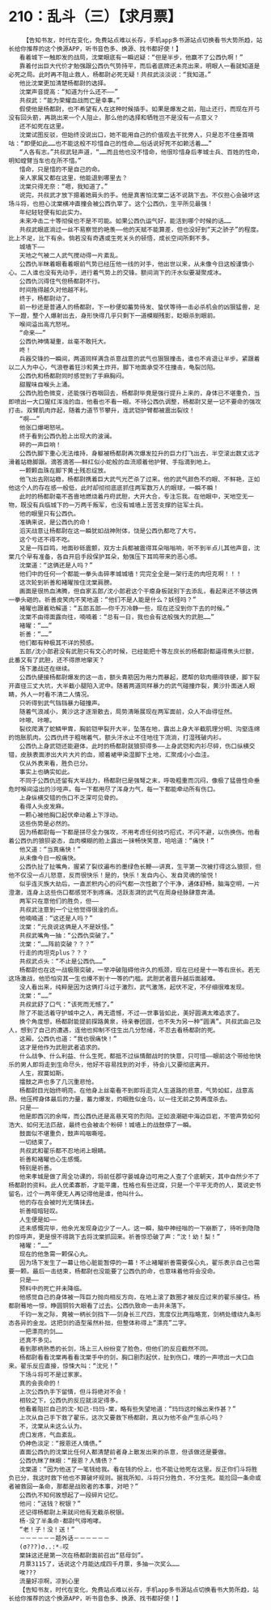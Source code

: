 # 210：乱斗（三）【求月票】
        【告知书友，时代在变化，免费站点难以长存，手机app多书源站点切换看书大势所趋，站长给你推荐的这个换源APP，听书音色多、换源、找书都好使！】
       看着城下一触即发的战局，沈棠眼底有一瞬迟疑：“但是半步，他赢不了公西仇啊！”
       靠着付出巨大代价才勉强跟公西仇气势持平，而后者底牌还未亮出来，明眼人一看就知道是必死之局。此时再不阻止救人，杨都尉必死无疑！共叔武淡淡说：“我知道。”
       他比沈棠更加清楚杨都尉的选择。
       沈棠声音提高：“知道为什么还不——”
       共叔武：“能为荣耀血战而亡是幸事。”
       假使他是杨都尉，也不希望有人在这种时候插手。如果是爆发之前，阻止还行，而现在开弓没有回头箭，再跳出来一个人阻止，那么他的选择和牺牲岂不是没有一点意义？
       还不如死在这里。
       沈棠试图反驳，但始终没说出口，她不能用自己的价值观去干扰旁人，只是忍不住垂首嘀咕：“即便如此……也不能这般不珍惜自己的性命……俗话说好死不如赖活着……”
       “人各有志。”共叔武轻声道，“……而且他也没不惜命，他很珍惜身后孝城士兵、百姓的性命，明知螳臂当车也在所不惜。”
       惜命，只是惜的不是自己的命。
       亲人家属又都在这里，他能退到哪里去？
       沈棠只得无奈：“嗯，我知道了。”
       说完，共叔武才放下摁着她肩头的手。他是真害怕沈棠二话不说跳下去。不仅担心会破坏这场斗将，也担心沈棠横冲直撞会被公西仇宰了。这个公西仇，生平所见最强！
       年纪轻轻便有如此实力。
       未来冲击二十等彻侯也不是不可能。如果公西仇运气好，能活到哪个时候的话……
       共叔武眼底淌过一丝不易察觉的艳羡——他的天赋不能算差，但也没好到“天之骄子”的程度。比上不足，比下有余。倘若没有奇遇或生死关头的顿悟，成长空间所剩不多。
       城墙下——
       天地之气被二人武气搅动得一片紊乱。
       公西仇半眯着眼看着眼前气势已经压他一线的对手，他出世以来，从未像今日这般谨慎小心。二人谁也没有先动手，进行着气势上的交锋。额间淌下的汗水似要凝聚成冰。
       公西仇沉得住气但杨都尉不行。
       时间拖得越久对他越不利。
       终于，杨都尉动了。
       前一秒还是普通人的杨都尉，下一秒便如蓄势待发、蛰伏等待一击必杀机会的凶狠猛兽，足下一蹬，整个人爆射出去，身形快得几乎只剩下一道模糊残影，眨眼杀到眼前。
       喉间溢出高亢怒吼。
       “命来——”
       公西仇神情凝重，丝毫不敢托大。
       咚！
       兵器交锋的一瞬间，两道同样满含杀意战意的武气也狠狠撞击，谁也不肯退让半步。紧跟着以二人为中心，气浪卷着狂沙和黄土炸开。脚下地面承受不住撞击，龟裂凹陷。
       公西仇和杨都尉同时感觉到了手麻胸闷。
       甜腥味自喉头上涌。
       公西仇脸色微变，还能强行吞咽回去，杨都尉毕竟是强行提升上来的，身体已不堪重负，当即喷出一大口猩红浑浊的血，他看也不看一眼。不待公西仇调整，杨都尉又是一记不要命的强攻打击。双臂肌肉炸起，随着力道节节攀升，连武铠护臂都被震出裂纹！
       “啊——”
       他张口爆喝怒吼。
       终于看到公西仇脸上出现大的波澜。
       砰的一声巨响！
       公西仇脚下重心无法维持，身躯被杨都尉再次爆发拉升的巨力打飞出去，半空滚出数丈远才滑着站稳脚跟。滴答滴答——鲜红似小蛇般的血流顺着他护臂、手指滴到地上。
       一颗颗血珠在脚下黄土残忍绽放。
       他飞出去刚站稳，杨都尉携着巨大武气光芒杀了过来。他的武气颜色不灼眼、不鲜艳，正如他这个人的存在感一般低，此时却彻彻底底抓住两军数万人的眼球，一瞬不瞬！
       此时的杨都尉毫不吝啬地燃烧着丹府武胆，大开大合，专注忘我。在他眼中，天地空无一物，既没有兵临城下的一万两千叛军，也没有城墙上苦苦支撑的驻军士兵。
       他的眼里只有公西仇。
       准确来说，是公西仇的命！
       滔天战意让杨都尉在这一瞬犹如战神附体，饶是公西仇都吃了大亏。
       这个亏还不得不吃。
       又是一阵巨鸣，地面砂砾震颤，双方士兵都被震得耳朵嗡嗡响，听不到半点儿其他声音，沈棠几个早有准备，各自开启手段保护耳朵，勉强压下耳鸣带来的恶心感。
       沈棠道：“这俩还是人吗？”
       他们中的任何一个都能一拳头击碎孝城城墙！完完全全是一架行走的肉坦克啊！！！
       这次轮到祈善和褚曜按住沈棠肩膀。
       画面是很热血沸腾，但自家五郎/沈小郎君这个干瘪身板就别下去添乱，看起来还不够这俩一拳头砸的。祈善皮笑肉不笑地道：“他们不是人能是什么？妖怪吗？”
       褚曜也跟着劝解道：“五郎五郎——你千万冷静一些，现在还没到你下去的时候。”
       沈棠不由得面露向往，喃喃着：“总有一日，我也会有这般强大的武胆……”
       褚曜：“……”
       祈善：“……”
       他们都有种极其不详的预感。
       五郎/沈小郎君没有武胆只有文心的时候，已经能把十等左庶长的杨都尉都逼得焦头烂额，此番又有了武胆，还不得原地窜天？
       场下激战还在继续。
       公西仇硬接杨都尉爆发的这一击，额头青筋因为用力而暴起，腮帮的软肉绷得铁硬，脚下裂开直径三丈大坑，大半截小腿陷入泥中。随着两道同样暴力的武气碰撞炸裂，黄沙扑面迷人眼睛，外人一时看不清二人情况。
       只听得到武气铛铛暴力碰撞声。
       随着气浪减小，黄沙这才逐渐散去，局势清晰展现在两军面前，众人不由得怔然。
       咔嚓、咔嚓。
       裂纹爬满了蛇鳞甲胄，胸前铠甲裂开大半，坠落在地，露出上身大半截肌理分明、沟壑连绵的饱胀肌肉。公西仇终于粗喘着气，额头汗水止不住地往下流淌，打湿残破内衫。
       公西仇上身武铠还能避体，此时的杨都尉就狼狈得多——上身武铠和内衫尽碎，伤口纵横交错，皮肤表面渗出大片大片的血，顺着裙甲染湿脚下土地，汇聚成小小血洼。
       仅从外表来看，胜负已分。
       事实上也确实如此。
       不同于公西仇还留有大半战力，杨都尉已是强弩之末，呼吸粗重而沉闷，像极了猛兽性命垂危时喉间溢出的沙哑声。每一下都用尽了浑身力气，每一下都能牵动所有伤口。
       上身纵横交错的伤口不乏深可见骨的。
       看得人头皮发麻。
       一颗心被他胸口起伏牵动着上下浮动。
       这些伤势是必然的。
       因为杨都尉每一下都是拼尽全力强攻，不用考虑任何技巧招式，不闪不避，以伤换伤。他看着公西仇的狼狈姿态，血肉模糊的脸上露出一抹畅快笑意，哈哈道：“痛快！”
       他又道：“当真痛快！”
       从未像今日一般痛快。
       公西仇扯了扯嘴角，握紧了裂纹遍布的墨绿色长鞭——讲真，生平第一次被打得这么狼狈，但他不仅没一点儿怒意，反而很快乐！是的，快乐！发自内心、发自灵魂的愉悦！
       似乎连灭族大劫后，一直淤积内心的闷气都一次性散了个干净，通体舒畅，脑海空明，一片澄澈，连身上这些伤口都感觉不到疼痛。活跃澎湃的武气在周身经脉肆意奔涌。
       两军只在意他们的胜负，但——
       共叔武注意到一个让他觉得很淦的点。
       他喃喃道：“这还是人吗？”
       沈棠：“元良说这俩是人不是妖怪。”
       共叔武嘴角一抽：“公西仇突破了。”
       沈棠：“……阵前突破？？？”
       行走的肉坦克plus？？？
       共叔武点头：“不止是公西仇……”
       杨都尉也在这一战极限突破，一举冲破阻碍他许久的瓶颈，现在已经是十一等右庶长。若无这场激战，他恐怕穷其一生也摸不到十一等的门槛。武胆武者晋升越后面越难。
       没人看出来，纯粹是因为这俩打斗过于激烈，武气激荡，起伏不定，不仔细很难发现。
       沈棠：“……”
       共叔武舒了口气：“该死而无憾了。”
       除了不能活着守护城中之人，再无遗憾，不过——世事皆如此，美好圆满太难追求了。
       换个角度想，杨都尉能提前探路黄泉，待亲眷团圆，也不失为另一种“圆满”。共叔武由己及人，想到了自己的遭遇，连他也抑制不住生出几分愁绪，不忍去看杨都尉的死。
       这厢，公西仇也道：“我也很痛快！”
       这才是他作为武胆武者追求的。
       什么战争、什么利益、什么生死，都抵不过纵情酣战时的快意，只可惜——眼前这个带给他快乐的男人即将走到生命尽头，他好不容易找到的对手，待会儿又要彻底离开。
       人生，寂寞如斯。
       擂鼓之声也多了几沉重悲怆。
       杨都尉目光始终明亮，在他身上丝毫看不到即将走完人生道路的悲意，气势如虹，战意高昂。他压榨身体最后的力量，蓄力爆发，灼眼胜似金乌，以一往无前之势再度杀去。
       只是——
       他是即西沉的余晖，而公西仇还是高悬天穹的烈阳。正如浪潮砸中海边巨岩，不管声势如何浩大、如何无法匹敌，最终也会被击个粉碎！城墙上的战鼓停了一瞬。
       鼓面似不堪重负，鼓声呜咽嘶哑。
       一切结束了。
       共叔武和翟乐都不忍地闭上眼睛。
       祈善和褚曜也心生感慨。
       特别是祈善。
       他来孝城是做了周全功课的，将前任郡守晏城身边可用之人查了个底朝天，其中自然少不了杨都尉的资料。此人优柔寡断，才能平庸，性格也有些迂腐，只是一个平平无奇的人，莫说史书留名，过个一两年便无人再记得他是谁，他叫什么。
       他的存在会被时光无情抹去。
       祈善暗暗轻叹。
       人生便是如——
       还未感慨完毕，他余光发现身边少了一人。这一瞬，脑中神经嗡的一下崩断了，待听到隐隐的惊呼声，更是恨不得跳下去将沈棠抓回来。祈善惊恐破了声：“沈！幼！梨！”
       褚曜：“……”
       现在的他急需一颗保心丸。
       因为场下发生了一幕让他心脏能暂停的一幕！不止褚曜祈善需要保心丸，翟乐表示自己也需要一颗。最后一击结束，杨都尉也没能要了公西仇的命，也意味着他将会没命。
       只是——
       预料中的死亡并未降临。
       他感觉自己的身体被一阵巨力抛向相反方向，在地上滚了数圈才被反应过来的翟乐接住。杨都尉蓦地一惊，睁圆铜铃大眼看了过去。公西仇致命一击并未落下。
       千钧一发之际，竟被一柄长剑挡下——剑身长三尺四，宽度仅比两指略宽，剑柄处缠绕九条形态各异的金龙。这把剑的造型虽然朴拙，但整体称得上“漂亮”二字。
       一把漂亮的剑……
       还真不多见。
       看到那柄熟悉的长剑，场上三人纷纷变了脸色，但他们的反应截然不同。
       杨都尉看看沈棠再看看沈棠手中的剑，胸口剧烈起伏，扯到伤口，噗的一声喷出一大口血来。翟乐反应直接，惊悚大叫：“沈兄！”
       下场斗将可不是过家家。
       真的会丧命的！
       上次公西仇手下留情，但斗将绝对不会！
       相较之下，公西仇的反应就淡定得多。
       他看着阻拦自己的沈·知己·玛玛·棠，略有些失望地道：“玛玛这时候出来作甚？”
       上次从自己手下救了翟乐，这次又要救下杨都尉，真以为他不会产生杀心吗？
       不，沈棠从未这么认为。
       虎口发疼，气血紊乱。
       仍神色淡定：“报恩还人情债。”
       直面公西仇的沈棠比任何人都清楚前者身上散发出来的杀意，但该做还是要做。
       公西仇眯了眯眼：“报恩？人情债？”
       沈棠道：“因为他送了一笔钱给我。看在钱的份上，也不能让他死在这里。反正你们斗将胜负已分，我这时救下他也不算破坏规则。据我所知，斗将只分胜负，不分生死。能捡回一条命或者被救回一条命，那都是战败者的本事，对吧？”
       公西仇不知何故想起了一段碎片记忆。
       他问：“送钱？税银？”
       还记得杨都尉上来就问他有无截杀税银。
       杨·没了半条命·都尉气得咆哮。
       “老！子！没！送！”
       －－－－－－题外话－－－－－－
       (σ???)σ..:*☆哎
       棠妹这还是第一次在杨都尉面前召出“慈母剑”。
       月票3115了，话说这个月能达成四千月票，多抽一次奖么……
       唉???
       流量好凉啊，凉到心里
       【告知书友，时代在变化，免费站点难以长存，手机app多书源站点切换看书大势所趋，站长给你推荐的这个换源APP，听书音色多、换源、找书都好使！】